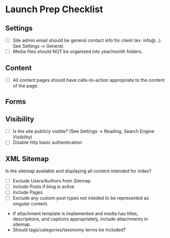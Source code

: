 # Launch Prep Checklist

## Settings
- [ ] Site admin email should be general contact info for client (ex: info@...). See Settings -> General.
- [ ] Media files should NOT be organized into year/month folders.

## Content
- [ ] All content pages should have calls-to-action appropriate to the content of the page.

## Forms

## Visibility
- [ ] Is the site publicly visible? (See Settings -> Reading, Search Engine Visibility)
- [ ] Disable http basic authentication

## XML Sitemap
Is the sitemap available and displaying all content intended for index?
- [ ] Exclude Users/Authors from Sitemap
- [ ] Include Posts if blog is active
- [ ] Include Pages
- [ ] Exclude any custom post types not inteded to be represented as singular content.

- If attachment template is implemented and media has titles, descriptions, and captions appropriately, include attachments in sitemap.
- Should tags/categories/taxonomy terms be included?
